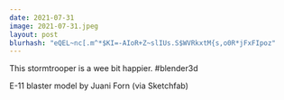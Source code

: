 ```yaml
---
date: 2021-07-31
image: 2021-07-31.jpeg
layout: post
blurhash: "eQEL~nc[.m^*$KI=-AIoR+Z~slIUs.S$WVRkxtM{s,o0R*jFxFIpoz"
---
```


This stormtrooper is a wee bit happier. #blender3d

E-11 blaster model by Juani Forn (via Sketchfab)
